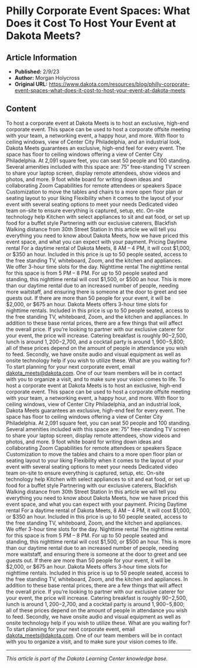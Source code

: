 # Philly Corporate Event Spaces: What Does it Cost To Host Your Event at Dakota Meets?

## Article Information
- **Published:** 2/9/23
- **Author:** Morgan Holycross
- **Original URL:** https://www.dakota.com/resources/blog/philly-corporate-event-spaces-what-does-it-cost-to-host-your-event-at-dakota-meets

## Content

To host a corporate event at Dakota Meets is to host an exclusive, high-end corporate event. This space can be used to host a corporate offsite meeting with your team, a networking event, a happy hour, and more. With floor to ceiling windows, view of Center City Philadelphia, and an industrial look, Dakota Meets guarantees an exclusive, high-end feel for every event. The space has floor to ceiling windows offering a view of Center City Philadelphia. At 2,091 square feet, you can seat 50 people and 100 standing. Several amenities included with this space are: 75” free-standing TV screen to share your laptop screen, display remote attendees, show videos and photos, and more. 9 foot white board for writing down ideas and collaborating Zoom Capabilities for remote attendees or speakers Space Customization to move the tables and chairs to a more open floor plan or seating layout to your liking Flexibility when it comes to the layout of your event with several seating options to meet your needs Dedicated video team on-site to ensure everything is captured, setup, etc. On-site technology help Kitchen with select appliances to sit and eat food, or set up food for a buffet style Partnering with our exclusive caterers, Blackfish Walking distance from 30th Street Station In this article we will tell you everything you need to know about Dakota Meets, how we have priced this event space, and what you can expect with your payment. Pricing Daytime rental For a daytime rental of Dakota Meets, 8 AM – 4 PM, it will cost $1,000, or $350 an hour. Included in this price is up to 50 people seated, access to the free standing TV, whiteboard, Zoom, and the kitchen and appliances. We offer 3-hour time slots for the day. Nighttime rental The nighttime rental for this space is from 5 PM – 8 PM. For up to 50 people seated and standing, this nighttime rental will cost $1,500, or $500 an hour. This is more than our daytime rental due to an increased number of people, needing more waitstaff, and ensuring there is someone at the door to greet and see guests out. If there are more than 50 people for your event, it will be $2,000, or $675 an hour. Dakota Meets offers 3-hour time slots for nighttime rentals. Included in this price is up to 50 people seated, access to the free standing TV, whiteboard, Zoom, and the kitchen and appliances. In addition to these base rental prices, there are a few things that will affect the overall price. If you’re looking to partner with our exclusive caterer for your event, the price will increase. Catering breakfast is roughly $90-$2,500, lunch is around $1,200-$2,700, and a cocktail party is around $1,900-$5,800; all of these prices depend on the amount of people in attendance you wish to feed. Secondly, we have onsite audio and visual equipment as well as onsite technology help if you wish to utilize these. What are you waiting for? To start planning for your next corporate event, email dakota_meets@dakota.com. One of our team members will be in contact with you to organize a visit, and to make sure your vision comes to life. To host a corporate event at Dakota Meets is to host an exclusive, high-end corporate event. This space can be used to host a corporate offsite meeting with your team, a networking event, a happy hour, and more. With floor to ceiling windows, view of Center City Philadelphia, and an industrial look, Dakota Meets guarantees an exclusive, high-end feel for every event. The space has floor to ceiling windows offering a view of Center City Philadelphia. At 2,091 square feet, you can seat 50 people and 100 standing. Several amenities included with this space are: 75” free-standing TV screen to share your laptop screen, display remote attendees, show videos and photos, and more. 9 foot white board for writing down ideas and collaborating Zoom Capabilities for remote attendees or speakers Space Customization to move the tables and chairs to a more open floor plan or seating layout to your liking Flexibility when it comes to the layout of your event with several seating options to meet your needs Dedicated video team on-site to ensure everything is captured, setup, etc. On-site technology help Kitchen with select appliances to sit and eat food, or set up food for a buffet style Partnering with our exclusive caterers, Blackfish Walking distance from 30th Street Station In this article we will tell you everything you need to know about Dakota Meets, how we have priced this event space, and what you can expect with your payment. Pricing Daytime rental For a daytime rental of Dakota Meets, 8 AM – 4 PM, it will cost $1,000, or $350 an hour. Included in this price is up to 50 people seated, access to the free standing TV, whiteboard, Zoom, and the kitchen and appliances. We offer 3-hour time slots for the day. Nighttime rental The nighttime rental for this space is from 5 PM – 8 PM. For up to 50 people seated and standing, this nighttime rental will cost $1,500, or $500 an hour. This is more than our daytime rental due to an increased number of people, needing more waitstaff, and ensuring there is someone at the door to greet and see guests out. If there are more than 50 people for your event, it will be $2,000, or $675 an hour. Dakota Meets offers 3-hour time slots for nighttime rentals. Included in this price is up to 50 people seated, access to the free standing TV, whiteboard, Zoom, and the kitchen and appliances. In addition to these base rental prices, there are a few things that will affect the overall price. If you’re looking to partner with our exclusive caterer for your event, the price will increase. Catering breakfast is roughly $90-$2,500, lunch is around $1,200-$2,700, and a cocktail party is around $1,900-$5,800; all of these prices depend on the amount of people in attendance you wish to feed. Secondly, we have onsite audio and visual equipment as well as onsite technology help if you wish to utilize these. What are you waiting for? To start planning for your next corporate event, email dakota_meets@dakota.com. One of our team members will be in contact with you to organize a visit, and to make sure your vision comes to life.

---

*This article is part of the Dakota Learning Center knowledge base.*